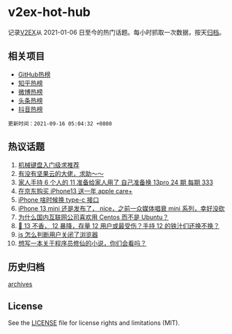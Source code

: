 # v2ex-hot-hub

 记录[V2EX](https://www.v2ex.com/)从 2021-01-06 日至今的热门话题。每小时抓取一次数据，按天[归档](archives)。
 
 ## 相关项目

- [GitHub热榜](https://github.com/lonnyzhang423/github-hot-hub)
- [知乎热榜](https://github.com/lonnyzhang423/zhihu-hot-hub)
- [微博热榜](https://github.com/lonnyzhang423/weibo-hot-hub)
- [头条热榜](https://github.com/lonnyzhang423/toutiao-hot-hub)
- [抖音热榜](https://github.com/lonnyzhang423/douyin-hot-hub)


 `更新时间：2021-09-16 05:04:32 +0800`

## 热议话题

1. [机械键盘入门级求推荐](https://www.v2ex.com/t/801896)
1. [有没有坚果云的大佬，求助～～](https://www.v2ex.com/t/801937)
1. [家人手持 6 个人的 11 准备给家人用了 自己准备换 13pro 24 期 每期 333](https://www.v2ex.com/t/801914)
1. [在京东购买 iPhone13 送一年 apple care+](https://www.v2ex.com/t/801902)
1. [iPhone 啥时候换 type-c 接口](https://www.v2ex.com/t/801918)
1. [iPhone 13 mini 还是发布了， nice，之前一众媒体唱衰 mini 系列，幸好没砍](https://www.v2ex.com/t/801887)
1. [为什么国内互联网公司喜欢用 Centos 而不是 Ubuntu？](https://www.v2ex.com/t/802052)
1. [📱 13 不香， 12 暴降，存量 12 用户或最受伤？手持 12 的铁汁们还换不换？](https://www.v2ex.com/t/802011)
1. [js 怎么判断用户关闭了浏览器](https://www.v2ex.com/t/801913)
1. [想写一本关于程序员修仙的小说，你们会看吗？](https://www.v2ex.com/t/802036)

## 历史归档

[archives](archives)

## License

See the [LICENSE](LICENSE) file for license rights and limitations (MIT).

